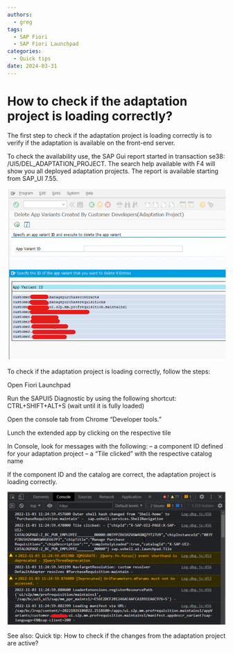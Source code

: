 ```yaml
---
authors:
  - greg
tags:
  - SAP Fiori
  - SAP Fiori Launchpad
categories:
  - Quick tips
date: 2024-03-31
---
```


# How to check if the adaptation project is loading correctly?

The first step to check if the adaptation project is loading correctly is to verify if the adaptation is available on the front-end server. 

<!-- more -->

To check the availability use, the SAP Gui report started in transaction se38: /UI5/DEL_ADAPTATION_PROJECT. The search help available with F4 will show you all deployed adaptation projects. The report is available starting from SAP_UI 7.55.

[![Delete adaptation report screen shot](R0001/del-adapt.png)](R0001/del-adapt.png)

To check if the adaptation project is loading correctly, follow the steps:

Open Fiori Launchpad

Run the SAPUI5 Diagnostic by using the following shortcut: CTRL+SHIFT+ALT+S (wait until it is fully loaded)

Open the console tab from Chrome “Developer tools.”

Lunch the extended app by clicking on the respective tile

In Console, look for messages with the following:
– a component ID defined for your adaptation project
– a “Tile clicked” with the respective catalog name


If the component ID and the catalog are correct, the adaptation project is loading correctly.

[![Console screen shot](R0001/cons.png)](R0001/cons.png)

See also: Quick tip: How to check if the changes from the adaptation project are active?
